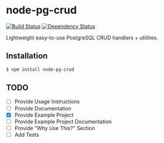 # node-pg-crud

[![Build Status](https://travis-ci.com/howard-e/node-pg-crud.svg?branch=main)](https://travis-ci.com/howard-e/node-pg-crud)
[![Dependency Status](https://david-dm.org/howard-e/node-pg-crud.svg?branch=main)](https://david-dm.org/howard-e/node-pg-crud?branch=main)

Lightweight easy-to-use PostgreSQL CRUD handlers + utilities.

## Installation

```bash
$ npm install node-pg-crud
```

## TODO

- [ ] Provide Usage Instructions
- [ ] Provide Documentation
- [x] Provide Example Project
- [ ] Provide Example Project Documentation
- [ ] Provide "Why Use This?" Section
- [ ] Add Tests
